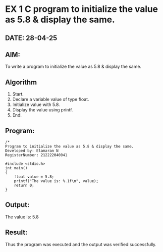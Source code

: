 # EX 1 C program to initialize the value as 5.8 & display the same.
## DATE: 28-04-25
## AIM:
To write a program to initialize the value as 5.8 & display the same.

## Algorithm
1. Start.
2. Declare a variable value of type float.
3. Initialize value with 5.8.
4. Display the value using printf.
5. End.      

## Program:
```
/*
Program to initialize the value as 5.8 & display the same.
Developed by: Elamaran N
RegisterNumber: 212222040041

#include <stdio.h>
int main()
{
    float value = 5.8;
    printf("The value is: %.1f\n", value);
    return 0;
}
```

## Output:
The value is: 5.8


## Result:
Thus the program was executed and the output was verified successfully.
